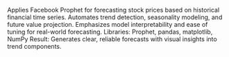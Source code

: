 Applies Facebook Prophet for forecasting stock prices based on historical financial time series.
Automates trend detection, seasonality modeling, and future value projection.
Emphasizes model interpretability and ease of tuning for real-world forecasting.
Libraries: Prophet, pandas, matplotlib, NumPy
Result: Generates clear, reliable forecasts with visual insights into trend components.
